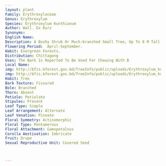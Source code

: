 ```yaml
---
layout: plant
Family: Erythroxylaceae
Genus: Erythroxylum
Species: Erythroxylum Kunthianum
Author: Wall. Ex Kurz
Synonyms: 
English Name: 
Description: A Bushy Shrub Or Much-branched Small Tree, Up To 8 M Tall, Branchlets Lenticellate, Young Shots Reddish, Bark Greyish-white, Rough, Thin. Leaves 3-8 Ã— 0.8-2.6 Cm, Oblong To Elliptic-lanceolate Or Obovate-lanceolate, Subacute Or Bluntly Acuminate, Rarely Rounded At The Apex, Entire, Chartaceous, Glabrous Above, Glaucous Beneath, Red When Young, Midrib Prominent, Lateral Nerves Obscure, Petioles Short, Usually Red, Stipules Intrapetiolar, Subulate. Flowers White, 2-5 Mm Long, Solitary, Bisexual, Pedicels 1.3 Cm Long, Slender. Sepals 5, Rarely 6, Free, 1.2 Ã— 3.0 Mm, Persistent. Petals 5, 1-2 Mm Long. Stamens 10, Rarely 14, Unequal, Anthers Basifixed, Dehiscent Longitudinally. Ovary 3-celled, Styles 3. Fruit A Drupe, 10-14 Ã— 3.5-4.0 Mm, Trigonous, Red When Ripe, Shining With Persistent Calyx.
Flowering Period:  April-September.
Habit: Evergreen Forests.
Distribution: Chittagong
Uses: The Bark Is Reported To Be Used For Chewing With B
Local Name: 
img: http://bfis.bforest.gov.bd/TreeInfo/public/uploads/Erythroxylum_kunthianum_1.jpg
img: http://bfis.bforest.gov.bd/TreeInfo/public/uploads/Erythroxylum_kunthianum.jpg
Habit: Tree
Bark Texture: Fissured
Bole: Branched
Thorn: Absent
Petiole: Petiolate
Stipules: Present
Leaf Type: Simple
Leaf Arrangement: Alternate
Leaf Venation: Pinnate
Floral Symmetry: Actinomorphic
Floral Type: Pentamerous
Floral Attachment: Gamopetalous
Corolla Aestivation: Imbricate
Fruit: Drupe
Sexual Reproductive Unit: Covered Seed



---
```


